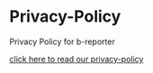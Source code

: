 # Privacy-Policy
Privacy Policy for b-reporter

[click here to read our privacy-policy](https://github.com/CROAM-BREPORTER/Privacy-Policy/blob/main/Privacy-Policy.md)
